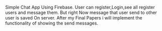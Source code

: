
Simple Chat App Using Firebase. User can register,Login,see all register users and message them.
But right Now message that user send to other user is saved On server.
After my Final Papers i will implement the functionality of showing the send messages.

